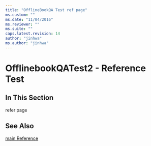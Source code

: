 ```yaml
---
title: "OfflineBookQA Test ref page"
ms.custom: ""
ms.date: "11/04/2016"
ms.reviewer: ""
ms.suite: ""
caps.latest.revision: 14
author: "jinhwa"
ms.author: "jinhwa"
---
```

# OfflinebookQATest2 - Reference Test

  
 
## In This Section  

refer page 
  
## See Also  
 [main Reference](main.md)
